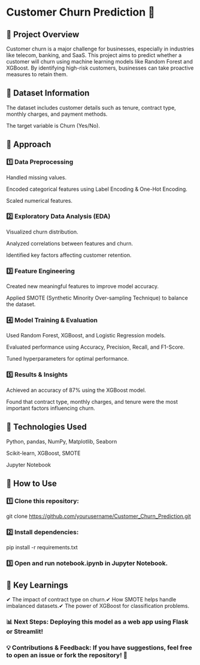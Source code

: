 # Customer Churn Prediction 🚀

## 📌 Project Overview

Customer churn is a major challenge for businesses, especially in industries like telecom, banking, and SaaS. This project aims to predict whether a customer will churn using machine learning models like Random Forest and XGBoost. By identifying high-risk customers, businesses can take proactive measures to retain them.

## 🔹 Dataset Information

The dataset includes customer details such as tenure, contract type, monthly charges, and payment methods.

The target variable is Churn (Yes/No).

## 🔹 Approach

### 1️⃣ Data Preprocessing

Handled missing values.

Encoded categorical features using Label Encoding & One-Hot Encoding.

Scaled numerical features.

### 2️⃣ Exploratory Data Analysis (EDA)

Visualized churn distribution.

Analyzed correlations between features and churn.

Identified key factors affecting customer retention.

### 3️⃣ Feature Engineering

Created new meaningful features to improve model accuracy.

Applied SMOTE (Synthetic Minority Over-sampling Technique) to balance the dataset.

### 4️⃣ Model Training & Evaluation

Used Random Forest, XGBoost, and Logistic Regression models.

Evaluated performance using Accuracy, Precision, Recall, and F1-Score.

Tuned hyperparameters for optimal performance.

### 5️⃣ Results & Insights

Achieved an accuracy of 87% using the XGBoost model.

Found that contract type, monthly charges, and tenure were the most important factors influencing churn.

## 🔹 Technologies Used

Python, pandas, NumPy, Matplotlib, Seaborn

Scikit-learn, XGBoost, SMOTE

Jupyter Notebook

## 🔹 How to Use

### 1️⃣ Clone this repository:

git clone https://github.com/yourusername/Customer_Churn_Prediction.git  

### 2️⃣ Install dependencies:

pip install -r requirements.txt  

### 3️⃣ Open and run notebook.ipynb in Jupyter Notebook.

## 🔹 Key Learnings

✔ The impact of contract type on churn.✔ How SMOTE helps handle imbalanced datasets.✔ The power of XGBoost for classification problems.

### 📊 Next Steps: Deploying this model as a web app using Flask or Streamlit!

### 💡 Contributions & Feedback: If you have suggestions, feel free to open an issue or fork the repository! 🎯
